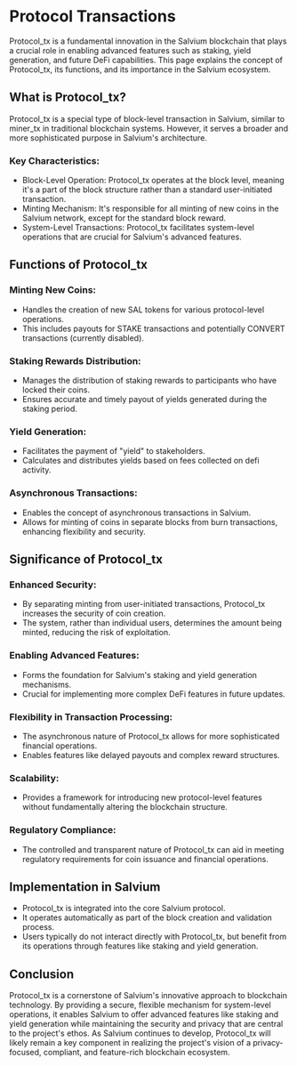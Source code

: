 # Protocol Transactions

Protocol_tx is a fundamental innovation in the Salvium blockchain that plays a crucial role in enabling advanced features such as staking, yield generation, and future DeFi capabilities. This page explains the concept of Protocol_tx, its functions, and its importance in the Salvium ecosystem.

## What is Protocol_tx?

Protocol_tx is a special type of block-level transaction in Salvium, similar to miner_tx in traditional blockchain systems. However, it serves a broader and more sophisticated purpose in Salvium's architecture.

### Key Characteristics:

- Block-Level Operation: Protocol_tx operates at the block level, meaning it's a part of the block structure rather than a standard user-initiated transaction.
- Minting Mechanism: It's responsible for all minting of new coins in the Salvium network, except for the standard block reward.
- System-Level Transactions: Protocol_tx facilitates system-level operations that are crucial for Salvium's advanced features.

## Functions of Protocol_tx

### Minting New Coins:
- Handles the creation of new SAL tokens for various protocol-level operations.
- This includes payouts for STAKE transactions and potentially CONVERT transactions (currently disabled).

### Staking Rewards Distribution:
- Manages the distribution of staking rewards to participants who have locked their coins.
- Ensures accurate and timely payout of yields generated during the staking period.

### Yield Generation:
- Facilitates the payment of "yield" to stakeholders.
- Calculates and distributes yields based on fees collected on defi activity.

### Asynchronous Transactions:
- Enables the concept of asynchronous transactions in Salvium.
- Allows for minting of coins in separate blocks from burn transactions, enhancing flexibility and security.

## Significance of Protocol_tx

### Enhanced Security:
- By separating minting from user-initiated transactions, Protocol_tx increases the security of coin creation.
- The system, rather than individual users, determines the amount being minted, reducing the risk of exploitation.

### Enabling Advanced Features:
- Forms the foundation for Salvium's staking and yield generation mechanisms.
- Crucial for implementing more complex DeFi features in future updates.

### Flexibility in Transaction Processing:
- The asynchronous nature of Protocol_tx allows for more sophisticated financial operations.
- Enables features like delayed payouts and complex reward structures.

### Scalability:
- Provides a framework for introducing new protocol-level features without fundamentally altering the blockchain structure.

### Regulatory Compliance:
- The controlled and transparent nature of Protocol_tx can aid in meeting regulatory requirements for coin issuance and financial operations.

## Implementation in Salvium

- Protocol_tx is integrated into the core Salvium protocol.
- It operates automatically as part of the block creation and validation process.
- Users typically do not interact directly with Protocol_tx, but benefit from its operations through features like staking and yield generation.

## Conclusion

Protocol_tx is a cornerstone of Salvium's innovative approach to blockchain technology. By providing a secure, flexible mechanism for system-level operations, it enables Salvium to offer advanced features like staking and yield generation while maintaining the security and privacy that are central to the project's ethos. As Salvium continues to develop, Protocol_tx will likely remain a key component in realizing the project's vision of a privacy-focused, compliant, and feature-rich blockchain ecosystem.
